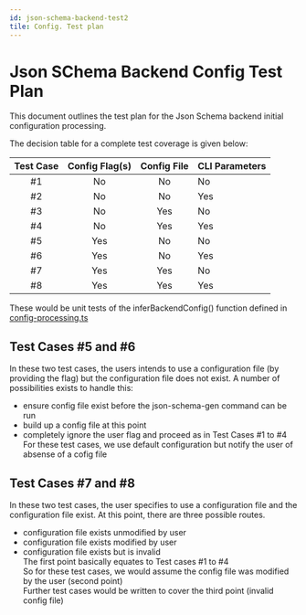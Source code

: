 ```yaml
---
id: json-schema-backend-test2
tile: Config. Test plan
---
```


# Json SChema Backend Config Test Plan
This document outlines the test plan for the 
Json Schema backend initial configuration processing.

The decision table for a complete test coverage is given below:

| Test Case | Config Flag(s) | Config File | CLI Parameters |
|:---------:|:--------------:|:-----------:|:---------------|
|    #1     |       No       |     No      | No             |
|    #2     |       No       |     No      | Yes            | 
|    #3     |       No       |     Yes     | No             |
|    #4     |       No       |     Yes     | Yes            |
|    #5     |      Yes       |     No      | No             |
|    #6     |      Yes       |     No      | Yes            |
|    #7     |      Yes       |     Yes     | No             |
|    #8     |      Yes       |     Yes     | Yes            |


These would be unit tests of the inferBackendConfig() function defined in
[config-processing.ts](../../../cli2/config-processing.ts)

## Test Cases #5 and #6
In these two test cases, the users intends to use a configuration
file (by providing the flag) but the configuration file does not 
exist. A number of possibilities exists to handle this:
* ensure config file exist before the json-schema-gen command can be run
* build up a config file at this point
* completely ignore the user flag and proceed as in Test Cases #1 to #4 \
For these test cases, we use default configuration but
notify the user of absense of a cofig file


## Test Cases #7 and #8
In these two test cases, the user specifies to use a 
configuration file and the configuration file exist.
At this point, there are three possible routes.
* configuration file exists unmodified by user
* configuration file exists modified by user
* configuration file exists but is invalid \
The first point basically equates to Test cases #1 to #4 \
So for these test cases, we would assume the config file
was modified by the user (second point) \
Further test cases would be written to cover the third
point (invalid config file)